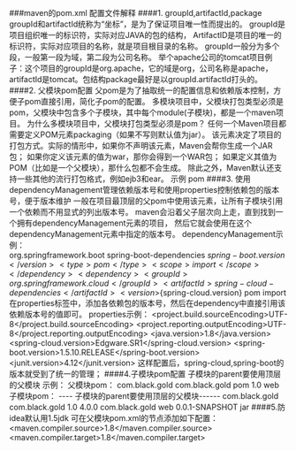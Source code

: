 ###maven的pom.xml 配置文件解释
####1. groupId,artifactId,package
    groupId和artifactId统称为“坐标”，是为了保证项目唯一性而提出的。
    groupId是项目组织唯一的标识符，实际对应JAVA的包的结构，
    ArtifactID是项目的唯一的标识符，实际对应项目的名称，就是项目根目录的名称。
    groupId一般分为多个段，一般第一段为域，第二段为公司名称。
    举个apache公司的tomcat项目例子：这个项目的groupId是org.apache，它的域是org，公司名称是apache，
    artifactId是tomcat。包结构package最好是以groupId.artifactId打头的。
####2. 父模块pom配置
    父pom是为了抽取统一的配置信息和依赖版本控制，方便子pom直接引用，简化子pom的配置。
    多模块项目中，父模块打包类型必须是pom，父模块中包含多个子模块，其中每个module(子模块)，都是一个maven项目。
    为什么多模块项目中，父模块打包类型必须是pom？
    任何一个Maven项目都需要定义POM元素packaging（如果不写则默认值为jar）。
    该元素决定了项目的打包方式。实际的情形中，如果你不声明该元素，Maven会帮你生成一个JAR包；
    如果你定义该元素的值为war，那你会得到一个WAR包；
    如果定义其值为POM（比如是一个父模块），那什么包都不会生成。
    除此之外，Maven默认还支持一些其他的流行打包格式，例如ejb3和ear。
    示例 <packaging>pom</packaging>  <!--父模块打包类型必须为pom-->
####3. 使用dependencyManagement管理依赖版本号和使用properties控制依赖包的版本号，便于版本维护
    一般在项目最顶层的父pom中使用该元素，让所有子模块引用一个依赖而不用显式的列出版本号。
    maven会沿着父子层次向上走，直到找到一个拥有dependencyManagement元素的项目，
    然后它就会使用在这个dependencyManagement元素中指定的版本号。
    dependencyManagement示例：  
            <dependencyManagement>
               <dependencies>
                   <dependency>
                       <groupId>org.springframework.boot</groupId>
                       <artifactId>spring-boot-dependencies</artifactId>
                       <!--使用properties中配置的版本号-->
                       <version>${spring-boot.version}</version>
                       <type>pom</type>
                       <scope>import</scope>
                   </dependency>
                   <dependency>
                       <groupId>org.springframework.cloud</groupId>
                       <artifactId>spring-cloud-dependencies</artifactId>
                       <version>${spring-cloud.version}</version>
                       <type>pom</type>
                       <scope>import</scope>
                   </dependency>
               </dependencies>
           </dependencyManagement>
    在properties标签中，添加各依赖包的版本号，然后在dependency中直接引用该依赖版本号的值即可。
    properties示例：
    <properties>
            <project.build.sourceEncoding>UTF-8</project.build.sourceEncoding>
            <project.reporting.outputEncoding>UTF-8</project.reporting.outputEncoding>
            <java.version>1.8</java.version>
            <!-- 在properties中统一控制依赖包的版本，更清晰-->
            <spring-cloud.version>Edgware.SR1</spring-cloud.version>
            <spring-boot.version>1.5.10.RELEASE</spring-boot.version>
            <junit.version>4.12</junit.version>
    </properties>
    这样配置后，spring-cloud,spring-boot的版本就受到了统一的管理；
####4.子模块pom配置
    子模块的parent要使用顶层的父模块
     示例：
     父模块pom：
        <groupId>com.black.gold</groupId>
        <artifactId>com.black.gold</artifactId>
        <packaging>pom</packaging>
        <version>1.0</version>
        <modules>
             <module>web</module>
        </modules>
     子模块pom： ---- 子模块的parent要使用顶层的父模块------
        <parent>
             <artifactId>com.black.gold</artifactId>
             <groupId>com.black.gold</groupId>
             <version>1.0</version>
         </parent>
         <modelVersion>4.0.0</modelVersion>
         <groupId>com.black.gold</groupId>
         <artifactId>web</artifactId>
         <version>0.0.1-SNAPSHOT</version>
         <packaging>jar</packaging>
####5.防idea默认用1.5jdk
    可在父模块pom.xml的<properties>节点添加如下配置：
        <!-- 防止idea每次都将工程的Target bytecode version恢复到1.5版本进行编译 begin-->
        <maven.compiler.source>1.8</maven.compiler.source>
        <maven.compiler.target>1.8</maven.compiler.target>
        <!-- 防止idea每次都将工程的Target bytecode version恢复到1.5版本进行编译 end-->
         